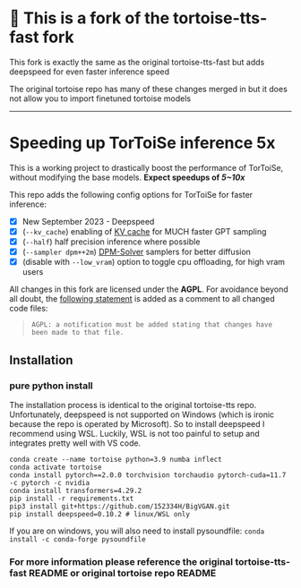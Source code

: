 # 🐢 This is a fork of the tortoise-tts-fast fork 
This fork is exactly the same as the original tortoise-tts-fast but adds deepspeed for even faster inference speed

The original tortoise repo has many of these changes merged in but it does not allow you to import finetuned tortoise models

---

# Speeding up TorToiSe inference 5x

This is a working project to drastically boost the performance of TorToiSe, without modifying the base models. **Expect speedups of _5~10x_**

This repo adds the following config options for TorToiSe for faster inference:

- [x] New September 2023 - Deepspeed
- [x] (`--kv_cache`) enabling of [KV cache](https://kipp.ly/blog/transformer-inference-arithmetic/#kv-cache) for MUCH faster GPT sampling
- [x] (`--half`) half precision inference where possible
- [x] (`--sampler dpm++2m`) [DPM-Solver](https://github.com/LuChengTHU/dpm-solver) samplers for better diffusion
- [x] (disable with `--low_vram`) option to toggle cpu offloading, for high vram users

All changes in this fork are licensed under the **AGPL**. For avoidance beyond all doubt, the [following statement](https://en.wikipedia.org/wiki/Apache_License#Licensing_conditions) is added as a comment to all changed code files:

> `AGPL: a notification must be added stating that changes have been made to that file. `

## Installation

### pure python install

The installation process is identical to the original tortoise-tts repo. Unfortunately, deepspeed is not supported on Windows (which is ironic because the repo is operated by Microsoft). So to install deepspeed I recommend using WSL. Luckily, WSL is not too painful to setup and integrates pretty well with VS code. 

```shell
conda create --name tortoise python=3.9 numba inflect
conda activate tortoise
conda install pytorch==2.0.0 torchvision torchaudio pytorch-cuda=11.7 -c pytorch -c nvidia
conda install transformers=4.29.2
pip install -r requirements.txt 
pip3 install git+https://github.com/152334H/BigVGAN.git
pip install deepspeed=0.10.2 # linux/WSL only
```

If you are on windows, you will also need to install pysoundfile: `conda install -c conda-forge pysoundfile`

### For more information please reference the original tortoise-tts-fast README or original tortoise repo README
